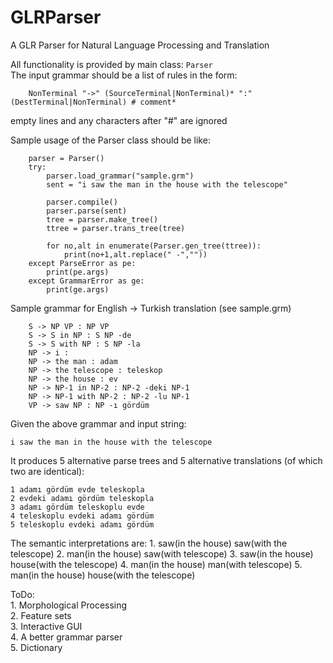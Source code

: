 # GLRParser
A GLR Parser for Natural Language Processing and Translation  

All functionality is provided by main class: `Parser`  
The input grammar should be a list of rules in the form:  
```
    NonTerminal "->" (SourceTerminal|NonTerminal)* ":" (DestTerminal|NonTerminal) # comment*  
```
empty lines and any characters after "#" are ignored 

Sample usage of the Parser class should be like:

```
    parser = Parser()
    try:
        parser.load_grammar("sample.grm")
        sent = "i saw the man in the house with the telescope"

        parser.compile()
        parser.parse(sent)
        tree = parser.make_tree()
        ttree = parser.trans_tree(tree)

        for no,alt in enumerate(Parser.gen_tree(ttree)):
            print(no+1,alt.replace(" -",""))
    except ParseError as pe:
        print(pe.args)
    except GrammarError as ge:
        print(ge.args)
```

Sample grammar for English -> Turkish translation (see sample.grm) 
```
    S -> NP VP : NP VP  
    S -> S in NP : S NP -de  
    S -> S with NP : S NP -la  
    NP -> i :   
    NP -> the man : adam  
    NP -> the telescope : teleskop  
    NP -> the house : ev  
    NP -> NP-1 in NP-2 : NP-2 -deki NP-1  
    NP -> NP-1 with NP-2 : NP-2 -lu NP-1  
    VP -> saw NP : NP -ı gördüm  
```

Given the above grammar and input string:
```
i saw the man in the house with the telescope
```

It produces 5 alternative parse trees and 5 alternative translations (of which two are identical):
```
1 adamı gördüm evde teleskopla
2 evdeki adamı gördüm teleskopla
3 adamı gördüm teleskoplu evde
4 teleskoplu evdeki adamı gördüm
5 teleskoplu evdeki adamı gördüm
```
The semantic interpretations are:
    1. saw(in the house) saw(with the telescope)
    2. man(in the house) saw(with telescope) 
    3. saw(in the house) house(with the telescope)
    4. man(in the house) man(with telescope)
    5. man(in the house) house(with the telescope)
    
ToDo:  
    1. Morphological Processing  
    2. Feature sets  
    3. Interactive GUI  
    4. A better grammar parser  
    5. Dictionary  
